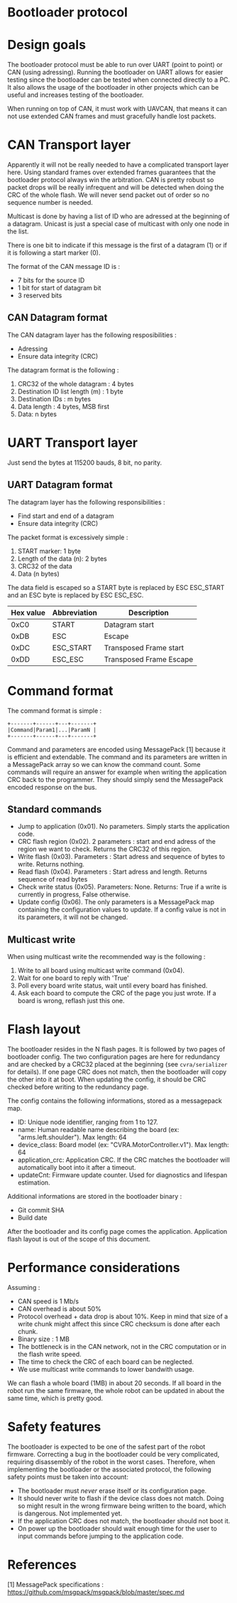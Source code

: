 # Bootloader protocol

# Design goals

The bootloader protocol must be able to run over UART (point to point) or CAN (using adressing).
Running the bootloader on UART allows for easier testing since the bootloader can be tested when connected directly to a PC.
It also allows the usage of the bootloader in other projects which can be useful and increases testing of the bootloader.

When running on top of CAN, it must work with UAVCAN, that means it can not use extended CAN frames and must gracefully handle lost packets.

# CAN Transport layer
Apparently it will not be really needed to have a complicated transport layer here.
Using standard frames over extended frames guarantees that the bootloader protocol always win the arbitration.
CAN is pretty robust so packet drops will be really infrequent and will be detected when doing the CRC of the whole flash.
We will never send packet out of order so no sequence number is needed.

Multicast is done by having a list of ID who are adressed at the beginning of a datagram.
Unicast is just a special case of multicast with only one node in the list.

There is one bit to indicate if this message is the first of a datagram (1) or if it is following a start marker (0).

The format of the CAN message ID is :

* 7 bits for the source ID
* 1 bit for start of datagram bit
* 3 reserved bits

## CAN Datagram format
The CAN datagram layer has the following resposibilities :
* Adressing
* Ensure data integrity (CRC)

The datagram format is the following :

1. CRC32 of the whole datagram : 4 bytes
2. Destination ID list length (m) : 1 byte
3. Destination IDs : m bytes
4. Data length : 4 bytes, MSB first
5. Data: n bytes

# UART Transport layer
Just send the bytes at 115200 bauds, 8 bit, no parity.

## UART Datagram format
The datagram layer has the following responsibilities :
* Find start and end of a datagram
* Ensure data integrity (CRC)

The packet format is excessively simple :

1. START marker: 1 byte
2. Length of the data (n): 2 bytes
3. CRC32 of the data
3. Data (n bytes)

The data field is escaped so a START byte is replaced by ESC ESC_START and an ESC byte is replaced by ESC ESC_ESC.

| Hex value | Abbreviation | Description
|-----------|--------------|------------
| 0xC0      | START        | Datagram start
| 0xDB      | ESC          | Escape
| 0xDC      | ESC_START    | Transposed Frame start
| 0xDD      | ESC_ESC      | Transposed Frame Escape

# Command format

The command format is simple :

    +-------+------+---+-------+
    |Command|Param1|...|ParamN |
    +-------+------+---+-------+

Command and parameters are encoded using MessagePack [1] because it is efficient and extendable.
The command and its parameters are written in a MessagePack array so we can know the command count.
Some commands will require an answer for example when writing the application CRC back to the programmer.
They should simply send the MessagePack encoded response on the bus.

## Standard commands

* Jump to application (0x01). No parameters. Simply starts the application code.
* CRC flash region (0x02). 2 parameters : start and end adress of the region we want to check. Returns the CRC32 of this region.
* Write flash (0x03). Parameters : Start adress and sequence of bytes to write. Returns nothing.
* Read flash (0x04). Parameters : Start adress and length. Returns sequence of read bytes
* Check write status (0x05). Parameters: None. Returns: True if a write is currently in progress, False otherwise.
* Update config (0x06). The only parameters is a MessagePack map containing the configuration values to update. If a config value is not in its parameters, it will not be changed.

## Multicast write
When using multicast write the recommended way is the following :

1. Write to all board using multicast write command (0x04).
2. Wait for one board to reply with 'True'
3. Poll every board write status, wait until every board has finished.
4. Ask each board to compute the CRC of the page you just wrote. If a board is wrong, reflash just this one.

# Flash layout
The bootloader resides in the N flash pages.
It is followed by two pages of bootloader config.
The two configuration pages are here for redundancy and are checked by a CRC32 placed at the beginning (see `cvra/serializer` for details).
If one page CRC does not match, then the bootloader will copy the other into it at boot.
When updating the config, it should be CRC checked before writing to the redundancy page.

The config contains the following informations, stored as a messagepack map.
* ID: Unique node identifier, ranging from 1 to 127.
* name: Human readable name describing the board (ex: "arms.left.shoulder"). Max length: 64
* device_class: Board model (ex: "CVRA.MotorController.v1"). Max length: 64
* application_crc: Application CRC. If the CRC matches the bootloader will automatically boot into it after a timeout.
* updateCnt: Firmware update counter. Used for diagnostics and lifespan estimation.

Additional informations are stored in the bootloader binary :
* Git commit SHA
* Build date

After the bootloader and its config page comes the application.
Application flash layout is out of the scope of this document.

# Performance considerations
Assuming :
* CAN speed is 1 Mb/s
* CAN overhead is about 50%
* Protocol overhead + data drop is about 10%. Keep in mind that size of a write chunk might affect this since CRC checksum is done after each chunk.
* Binary size : 1 MB
* The bottleneck is in the CAN network, not in the CRC computation or in the flash write speed.
* The time to check the CRC of each board can be neglected.
* We use multicast write commands to lower bandwith usage.

We can flash a whole board (1MB) in about 20 seconds.
If all board in the robot run the same firmware, the whole robot can be updated in about the same time, which is pretty good.

# Safety features
The bootloader is expected to be one of the safest part of the robot firmware.
Correcting a bug in the bootloader could be very complicated, requiring disassembly of the robot in the worst cases.
Therefore, when implementing the bootloader or the associated protocol, the following safety points must be taken into account:
* The bootloader must *never* erase itself or its configuration page.
* It should never write to flash if the device class does not match. Doing so might result in the wrong firmware being written to the board, which is dangerous. Not implemented yet.
* If the application CRC does not match, the bootloader should not boot it.
* On power up the bootloader should wait enough time for the user to input commands before jumping to the application code.

# References
[1] MessagePack specifications : https://github.com/msgpack/msgpack/blob/master/spec.md

